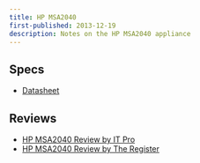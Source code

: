 ```yaml
---
title: HP MSA2040
first-published: 2013-12-19
description: Notes on the HP MSA2040 appliance
---
```


Specs
-----

*   [Datasheet](https://web.archive.org/web/20140902163720/http://h18006.www1.hp.com/storage/pdfs/4AA4-6608ENW.pdf)

Reviews
-------

*   [HP MSA2040 Review by IT Pro](http://www.itpro.co.uk/storage/hp/20765/hp-msa-2040-storage-review)
*   [HP MSA2040 Review by The Register](http://www.theregister.co.uk/2013/10/09/hp_selling_new_small_san_storage/)

